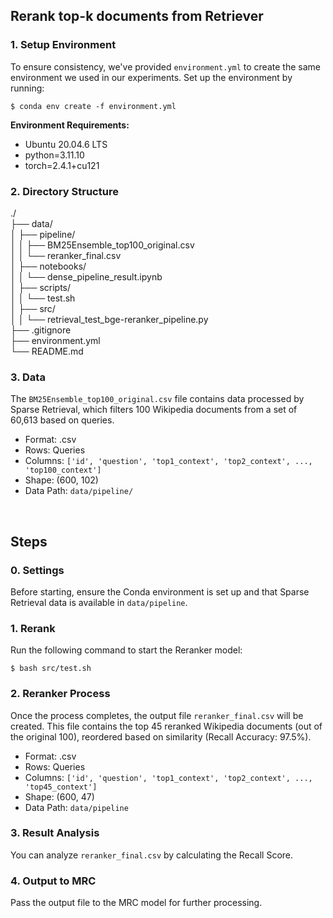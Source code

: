 ## Rerank top-k documents from Retriever

### 1. Setup Environment
To ensure consistency, we've provided `environment.yml` to create the same environment we used in our experiments. Set up the environment by running:
```console
$ conda env create -f environment.yml
```

**Environment Requirements:**    
- Ubuntu 20.04.6 LTS    
- python=3.11.10    
- torch=2.4.1+cu121    


### 2. Directory Structure
./  
├── data/  
│   ├── pipeline/  
│   │   ├── BM25Ensemble_top100_original.csv  
│   │   └── reranker_final.csv  
│   ├── notebooks/  
│   │   └── dense_pipeline_result.ipynb  
│   ├── scripts/  
│   │   └── test.sh  
│   ├── src/  
│   │   └── retrieval_test_bge-reranker_pipeline.py  
├── .gitignore  
├── environment.yml  
└── README.md  


### 3. Data
The `BM25Ensemble_top100_original.csv` file contains data processed by Sparse Retrieval, which filters 100 Wikipedia documents from a set of 60,613 based on queries.  

- Format: .csv
- Rows: Queries
- Columns: `['id', 'question', 'top1_context', 'top2_context', ..., 'top100_context']`
- Shape: (600, 102)  
- Data Path: `data/pipeline/`

<br>

## Steps

### 0. Settings
Before starting, ensure the Conda environment is set up and that Sparse Retrieval data is available in `data/pipeline`.

### 1. Rerank
Run the following command to start the Reranker model:

```console
$ bash src/test.sh
```


### 2. Reranker Process
Once the process completes, the output file `reranker_final.csv` will be created. This file contains the top 45 reranked Wikipedia documents (out of the original 100), reordered based on similarity (Recall Accuracy: 97.5%).

- Format: .csv
- Rows: Queries
- Columns: `['id', 'question', 'top1_context', 'top2_context', ..., 'top45_context']`
- Shape: (600, 47)
- Data Path: `data/pipeline`


### 3. Result Analysis
You can analyze `reranker_final.csv` by calculating the Recall Score.



### 4. Output to MRC
Pass the output file to the MRC model for further processing.




